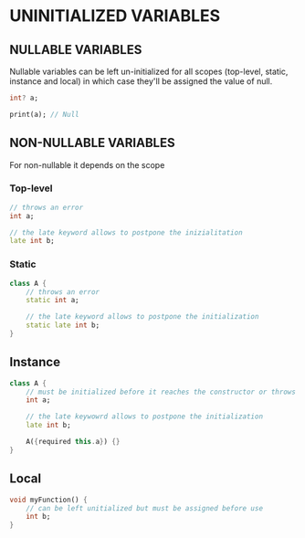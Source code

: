 # UNINITIALIZED VARIABLES


## NULLABLE VARIABLES
Nullable variables can be left un-initialized for all scopes (top-level, static, instance and local) in which case they'll be assigned the value of null.

```dart
int? a;

print(a); // Null
```
## NON-NULLABLE VARIABLES
For non-nullable it depends on the scope

### Top-level
```dart
// throws an error
int a; 

// the late keyword allows to postpone the inizialitation
late int b;
```

### Static 
```dart
class A {
    // throws an error
    static int a;

    // the late keyword allows to postpone the initialization
    static late int b;
}
```

## Instance
  
```dart
class A {
    // must be initialized before it reaches the constructor or throws an error
    int a;

    // the late keywowrd allows to postpone the initialization
    late int b;

    A({required this.a}) {}  
}
```

## Local
```dart
void myFunction() {
    // can be left unitialized but must be assigned before use
    int b;  
}
```






